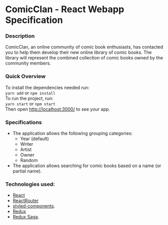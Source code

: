 # ComicClan - React Webapp Specification

### Description

ComicClan, an online community of comic book enthusiasts, has contacted you to help them develop their new online library of comic books. The library will represent the combined collection of comic books owned by the community members.

### Quick Overview

To install the dependencies needed run:<br>
`yarn add` or `npm install`<br>
To run the project, run:<br>
`yarn start` or `npm start`<br>
Then open [http://localhost:3000/](http://localhost:3000/) to see your app.

### Specifications

-   The application allows the following grouping categories:
    -   Year (default)
    -   Writer
    -   Artist
    -   Owner
    -   Random
-   The application allows searching for comic books based on a name (or partial name).

### Technologies used:

-   [React](https://reactjs.org/)
-   [ReactRouter](https://reacttraining.com/react-router/web/guides/quick-start)
-   [styled-components](https://www.styled-components.com/).
-   [Redux](https://redux.js.org/)
-   [Redux Saga](https://redux-saga.js.org/).
